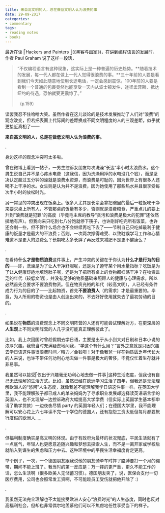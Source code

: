 ```yaml
---
title: 来自高文明的人，总在做低文明人认为浪费的事
date: 29-09-2017
categories: 
- commentary
tags: 
- reading notes
- books 
---
```




最近在读 ⎡Hackers and Painters ⎦(《黑客与画家》)，在讲到编程语言的发展时，作者 Paul Graham 说了这样一段话，

> “不仅编程语言有这种现象，这实际上是一种普遍的历史趋势。**随着技术的发展，每一代人都在做上一代人觉得很浪费的事。**三十年前的人要是看到我们今天如此随意地使用长途电话，一定会感到震惊。100年前的人要是看到一个普通的包裹竟然也能享受一天内从波士顿发件，途径孟菲斯、抵达纽约的待遇，恐怕就要更震惊了。”
>
> （p.159）

读罢我忍不住哈哈大笑。虽然作者在这儿谈论的是技术发展推动了人们对“浪费”的观念改变，但若把表面上代际间的差距换成不同文明程度的人的三观差距，似乎就更接近真相了——

**来自高文明的人，总是在做低文明人认为浪费的事。**

.

身边这样的观念冲突可太多啦。

曾在微博上看到一帖子，一男生控诉女朋友每次洗澡“长达”半小时太浪费水。这个男生说自己并不是心疼水电费（这我信，因为洗澡用掉的水电没几个钱），而是坚决认定超过五分钟的澡就是浪费水资源，而浪费是可耻的，因为世界上有很多人还喝不上干净的水。女生则是认为并不是浪费，因为她使用了那些热水并且很享受每次半小时的放松时光。

另一常见的冲突出现在饭桌上。很多人尤其是长辈会拿把碗里的最后一粒饭吃干净来要求桌上所有人，不管那桌的饭量有多少，否则就是浪费粮食，严重点儿的要上升到“浪费就是犯罪”的高度（毕竟毛主席的教导“贪污和浪费是极大的犯罪”还依然掷地有声）。但我向来只吃到七八分饱就停下筷子，也许刚好吃完所有饭菜，也许还会剩一些，但不管什么场合也不会继续再吃下去了——节制自己只吃掉最利于健康的饭量才是最大的不浪费；否则，一次两次撑得难受、以致耽误学习工作和心情难道不是更大的浪费么？长期吃太多长胖了再反过来减肥不是更不健康么？

.

在看待**什么才是物质浪费**这件事上，产生冲突的关键在于你认为**什么才是行为的目的**——即，洗澡是为了让**人**干净舒服呢，还是为了遵守某个用水量指标？吃饭是为了让**人**健康舒适地填饱肚子呢，还是为了把所有桌上的食物都扫荡干净？在物资匮乏的年代（较低文明），并没有足够的物质基础来照顾人的健康与心理需求，所以必然首先会要求不要浪费物资。但在物资充裕的年代（较高文明），人已经有条件成为行为的目的了——比起物资，首先**不要浪费人**（的需求）才是最重要的。毕竟，为人所用的物资也是由人创造出来的，不去好好使用就失去了最初劳动的目的。

.

如果说在**物质**的浪费观念上不同文明阵营的人还有可能尝试理解对方，在更深层的**人生观**上不同文明阵营的人几乎没可能真正理解彼此了。

比如，我上次回国时曾趁假期去学日语，主要是出于从小到大对日剧和日本小说的浓厚兴趣。我爸当时充满疑虑地问我，“学这个有什么用？”言外之意就是只因兴趣去学日语这件事很浪费时间／精力／金钱呗！对于像我爸一样在物质匮乏年代长大的人来说，也许不带任何功利心地去做一件事是极大的奢侈，毕竟仅忙着生存就并非易事。

我虽然可以接受⎡仅出于兴趣毫无功利心地去做一件事⎦这种生活态度，但我也有自己无法理解的生活方式。比如，虽然已经在欧洲学习生活了四年，但我还是无法理解欧洲人的“悠闲”人生态度，就像我爸不能理解我学日语这件事一样。在英国大学里，我不能理解孩子都已成人的单亲妈妈为了寻求职业发展却选择读英语语言学的英国人，也不太理解一边控诉政府大幅提高大学学费（但实际上英国学生基本都申请了助学贷款）一边夜夜尽情 party 的英国年轻人们；在德国大学里，我不能理解可以安心花上六七年读不完一个学位的德国人，还有抱怨工资太低但每月都要旅行度假的欧洲人……

.

但福利制度确实是高文明的体现。由于有政府为最坏的状况兜底，平民生活就有了一点底气，年轻人也更愿意追随兴趣和梦想去探索人生，而不是一离开家或学校后就陷入到谋生的焦虑和压力中去。这种环境中的平民生活幸福度肯定更高。

举个例子，一次，一个德国朋友跟我说他的朋友骑单车时摔了胳膊要打一个月的绷带，期间不能上班了。我当时的第一反应是：万一摔的更严重，更久不能工作的话，怎么生活啊（很多欧美人无储蓄习惯）。德国朋友笑了，说，医保会支付一切医疗费用，公司也会照常发工资啊，不可能趁员工受伤就把他开除了 :）

.

我虽然无法完全理解也不太能接受欧洲人安心“浪费时光”的人生态度，同时也反对高福利社会，但却也非常偶尔地羡慕他们可以不焦虑地任性享受当下的样子。